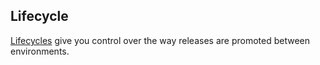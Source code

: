 
<!-- from the terms section -->
## Lifecycle

[Lifecycles](/docs/deployment-process/lifecycles/index.md) give you control over the way releases are promoted between environments.
